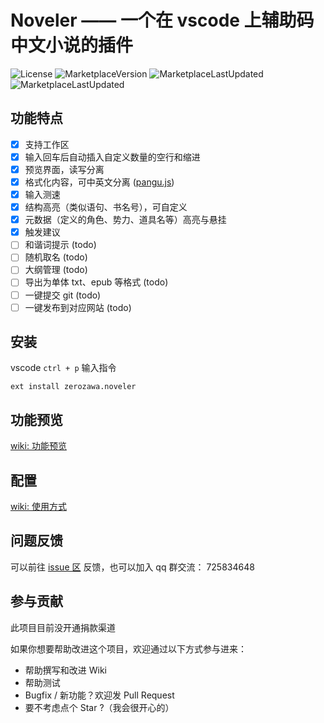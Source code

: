 # Noveler —— 一个在 vscode 上辅助码中文小说的插件

![License](https://img.shields.io/github/license/lz37/noveler)
![MarketplaceVersion](https://img.shields.io/visual-studio-marketplace/v/zerozawa.noveler)
![MarketplaceLastUpdated](https://img.shields.io/visual-studio-marketplace/last-updated/zerozawa.noveler)
![MarketplaceLastUpdated](https://img.shields.io/visual-studio-marketplace/i/zerozawa.noveler)

## 功能特点

- [x] 支持工作区
- [x] 输入回车后自动插入自定义数量的空行和缩进
- [x] 预览界面，读写分离
- [x] 格式化内容，可中英文分离 ([pangu.js](https://github.com/vinta/pangu.js))
- [x] 输入测速
- [x] 结构高亮（类似语句、书名号），可自定义
- [x] 元数据（定义的角色、势力、道具名等）高亮与悬挂
- [x] 触发建议
- [ ] 和谐词提示 (todo)
- [ ] 随机取名 (todo)
- [ ] 大纲管理 (todo)
- [ ] 导出为单体 txt、epub 等格式 (todo)
- [ ] 一键提交 git (todo)
- [ ] 一键发布到对应网站 (todo)

## 安装

vscode `ctrl + p` 输入指令

    ext install zerozawa.noveler

## 功能预览

[wiki: 功能预览](https://github.com/lz37/noveler/wiki/%E5%8A%9F%E8%83%BD%E9%A2%84%E8%A7%88)

## 配置

[wiki: 使用方式](https://github.com/lz37/noveler/wiki/%E4%BD%BF%E7%94%A8%E6%96%B9%E5%BC%8F)

## 问题反馈

可以前往 [issue 区](https://github.com/lz37/noveler/issues) 反馈，也可以加入 qq 群交流： 725834648

## 参与贡献

此项目目前没开通捐款渠道

如果你想要帮助改进这个项目，欢迎通过以下方式参与进来：

- 帮助撰写和改进 Wiki
- 帮助测试
- Bugfix / 新功能？欢迎发 Pull Request
- 要不考虑点个 Star ?（我会很开心的）
